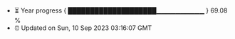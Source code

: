 - ⏳ Year progress { ████████████████████▁▁▁▁▁▁▁▁▁▁ } 69.08 %
- ⏰ Updated on Sun, 10 Sep 2023 03:16:07 GMT

